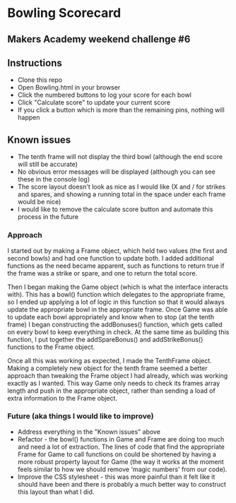 # Bowling Scorecard

## Makers Academy weekend challenge #6

## Instructions

- Clone this repo
- Open Bowling.html in your browser
- Click the numbered buttons to log your score for each bowl
- Click "Calculate score" to update your current score
- If you click a button which is more than the remaining pins, nothing will happen

## Known issues

- The tenth frame will not display the third bowl (although the end score will still be accurate)
- No obvious error messages will be displayed (although you can see these in the console log)
- The score layout doesn't look as nice as I would like (X and / for strikes and spares, and showing a running total in the space under each frame would be nice)
- I would like to remove the calculate score button and automate this process in the future


### Approach

I started out by making a Frame object, which held two values (the first and second bowls) and had one function to update both.  I added additional functions as the need became apparent, such as functions to return true if the frame was a strike or spare, and one to return the total score.

Then I began making the Game object (which is what the interface interacts with).  This has a bowl() function which delegates to the appropriate frame, so I ended up applying a lot of logic in this function so that it would always update the appropriate bowl in the appropriate frame.  Once Game was able to update each bowl appropriately and know when to stop (at the tenth frame) I began constructing the addBonuses() function, which gets called on every bowl to keep everything in check.  At the same time as building this function, I put together the addSpareBonus() and addStrikeBonus() functions to the Frame object.

Once all this was working as expected, I made the TenthFrame object.  Making a completely new object for the tenth frame seemed a better approach than tweaking the Frame object I had already, which was working exactly as I wanted.  This way Game only needs to check its frames array length and push in the appropriate object, rather than sending a load of extra information to the Frame object.

### Future (aka things I would like to improve)

- Address everything in the "Known issues" above
- Refactor - the bowl() functions in Game and Frame are doing too much and need a lot of extraction.  The lines of code that find the appropriate Frame for Game to call functions on could be shortened by having a more robust property layout for Game (the way it works at the moment feels similar to how we should remove 'magic numbers' from our code).
- Improve the CSS stylesheet - this was more painful than it felt like it should have been and there is probably a much better way to construct this layout than what I did.
